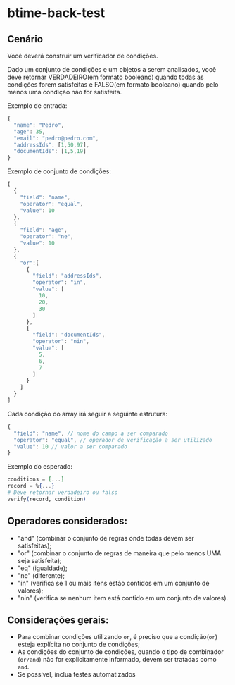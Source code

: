 # btime-back-test
## Cenário
Você deverá construir um verificador de condições.

Dado um conjunto de condições e um objetos a serem analisados, você deve retornar VERDADEIRO(em formato booleano) quando todas as condições forem satisfeitas e FALSO(em formato booleano) quando pelo menos uma condição não for satisfeita.

Exemplo de entrada:

```js 
{ 
  "name": "Pedro",
  "age": 35,
  "email": "pedro@pedro.com",
  "addressIds": [1,50,97],
  "documentIds": [1,5,19]
}
```

Exemplo de conjunto de condições:

```js 
[
  {
    "field": "name",
    "operator": "equal",
    "value": 10
  },
  {
    "field": "age",
    "operator": "ne",
    "value": 10
  },
  {
    "or":[
      {
        "field": "addressIds",
        "operator": "in",
        "value": [
          10,
          20,
          30
        ]
      },
      {
        "field": "documentIds",
        "operator": "nin",
        "value": [
          5,
          6,
          7
        ]
      }
    ]
  }
]
```

Cada condição do array irá seguir a seguinte estrutura:

```js
{
  "field": "name", // nome do campo a ser comparado
  "operator": "equal", // operador de verificação a ser utilizado
  "value": 10 // valor a ser comparado
}
```

Exemplo do esperado:

```ex
conditions = [...]
record = %{...}
# Deve retornar verdadeiro ou falso
verify(record, condition) 
```

## Operadores considerados:
 - "and" (combinar o conjunto de regras onde todas devem ser satisfeitas);
 - "or" (combinar o conjunto de regras de maneira que pelo menos UMA seja satisfeita);
 - "eq" (igualdade);
 - "ne" (diferente);
 - "in" (verifica se 1 ou mais itens estão contidos em um conjunto de valores);
 - "nin" (verifica se nenhum item está contido em um conjunto de valores).

## Considerações gerais:
 - Para combinar condições utilizando `or`, é preciso que a condição(`or`) esteja explícita no conjunto de condições;
 - As condições do conjunto de condições, quando o tipo de combinador (`or/and`) não for explicitamente informado, devem ser tratadas como `and`.
 - Se possível, inclua testes automatizados
